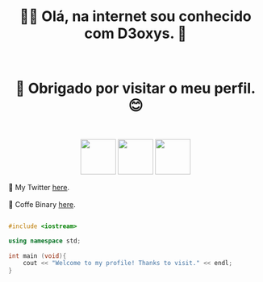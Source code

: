 <h1 align = "center" >👨‍💻 Olá, na internet sou conhecido com D3oxys. 🤖</h1><br>

<h1 align = "center" > 👋 Obrigado por visitar o meu perfil. 😊</h1><br>

<p align = "center">

<img src = "https://logodownload.org/wp-content/uploads/2014/09/twitter-logo-2-1.png" width="70" height="70">
<img src = "https://upload.wikimedia.org/wikipedia/commons/thumb/1/18/ISO_C%2B%2B_Logo.svg/306px-ISO_C%2B%2B_Logo.svg.png" width="70" height="70">
<img src = "https://logodownload.org/wp-content/uploads/2017/11/discord-logo-4-1.png" width="70" height="70"><br>

🧪 My Twitter [here](https://twitter.com/D3oxys89).<br><br>
🧪 Coffe Binary [here](https://discord.gg/H8HcSdnAmp).

```c++

#include <iostream>

using namespace std;
    
int main (void){
    cout << "Welcome to my profile! Thanks to visit." << endl;
}

```

</p>

